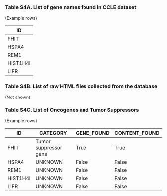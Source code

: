 ### Table S4A. List of gene names found in CCLE dataset

(Example rows)

ID |
---- | 
FHIT |
HSPA4 |
REM1 |
HIST1H4I |
LIFR | 

### Table S4B. List of raw HTML files collected from the database

(Not shown)

### Table S4C. List of Oncogenes and Tumor Suppressors

(Example rows)

ID | CATEGORY | GENE_FOUND | CONTENT_FOUND
---- | ---- | ---- | ----
FHIT | Tumor suppressor gene | True | True
HSPA4 | UNKNOWN | False | False
REM1 | UNKNOWN | False | False
HIST1H4I | UNKNOWN | False | False
LIFR | UNKNOWN | False | False


